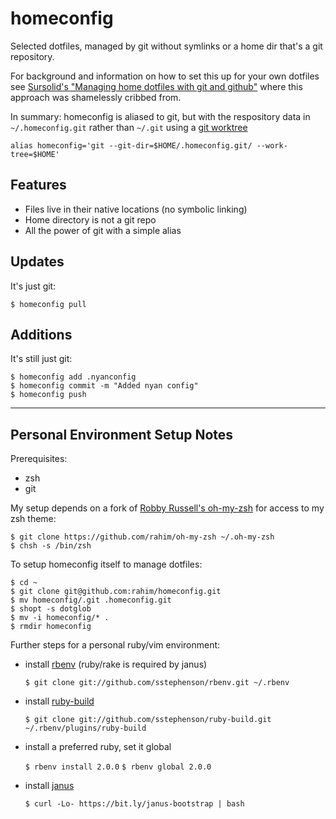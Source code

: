 # homeconfig

Selected dotfiles, managed by git without symlinks or a home dir that's a git repository.

For background and information on how to set this up for your own dotfiles see [Sursolid's "Managing home dotfiles with git and github"](http://sursolid.com/managing-home-dotfiles-with-git-and-github) where this approach was shamelessly cribbed from.

In summary: homeconfig is aliased to git, but with the respository data in `~/.homeconfig.git` rather than `~/.git` using a [git worktree](https://git-scm.com/docs/git-worktree)

```
alias homeconfig='git --git-dir=$HOME/.homeconfig.git/ --work-tree=$HOME'
```

## Features

* Files live in their native locations (no symbolic linking)
* Home directory is not a git repo
* All the power of git with a simple alias

## Updates

It's just git:

    $ homeconfig pull

## Additions

It's still just git:

    $ homeconfig add .nyanconfig
    $ homeconfig commit -m "Added nyan config"
    $ homeconfig push
    
---

## Personal Environment Setup Notes

Prerequisites:
* zsh
* git

My setup depends on a fork of [Robby Russell's oh-my-zsh](https://github.com/robbyrussell/oh-my-zsh) for access to my zsh theme:

    $ git clone https://github.com/rahim/oh-my-zsh ~/.oh-my-zsh
    $ chsh -s /bin/zsh

To setup homeconfig itself to manage dotfiles:

    $ cd ~
    $ git clone git@github.com:rahim/homeconfig.git
    $ mv homeconfig/.git .homeconfig.git
    $ shopt -s dotglob
    $ mv -i homeconfig/* .
    $ rmdir homeconfig

Further steps for a personal ruby/vim environment:

* install [rbenv](https://github.com/sstephenson/rbenv/) (ruby/rake is required by janus)

    ```$ git clone git://github.com/sstephenson/rbenv.git ~/.rbenv```

* install [ruby-build](https://github.com/sstephenson/ruby-build)

    ```$ git clone git://github.com/sstephenson/ruby-build.git ~/.rbenv/plugins/ruby-build```

* install a preferred ruby, set it global


    ```$ rbenv install 2.0.0```
    ```$ rbenv global 2.0.0```

* install [janus](https://github.com/carlhuda/janus)

    ```$ curl -Lo- https://bit.ly/janus-bootstrap | bash```
